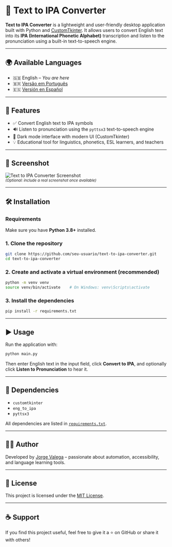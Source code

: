# 📘 Text to IPA Converter

**Text to IPA Converter** is a lightweight and user-friendly desktop application built with Python and [CustomTkinter](https://github.com/TomSchimansky/CustomTkinter). It allows users to convert English text into its **IPA (International Phonetic Alphabet)** transcription and listen to the pronunciation using a built-in text-to-speech engine.

---

## 🌍 Available Languages

- 🇬🇧 English – *You are here*
- 🇧🇷 [Versão em Português](https://github.com/seu-usuario/conversor-de-texto-para-ipa)
- 🇪🇸 [Versión en Español](https://github.com/seu-usuario/convertidor-de-texto-a-ipa)

---

## 🚀 Features

- ✅ Convert English text to IPA symbols
- 🔊 Listen to pronunciation using the `pyttsx3` text-to-speech engine
- 🎨 Dark mode interface with modern UI (CustomTkinter)
- 💡 Educational tool for linguistics, phonetics, ESL learners, and teachers

---

## 📸 Screenshot

![Text to IPA Converter Screenshot](https://your-screenshot-url.com)  
<sup>*(Optional: include a real screenshot once available)*</sup>

---

## 🛠️ Installation

### Requirements

Make sure you have **Python 3.8+** installed.

### 1. Clone the repository

```bash
git clone https://github.com/seu-usuario/text-to-ipa-converter.git
cd text-to-ipa-converter
```

### 2. Create and activate a virtual environment (recommended)

```bash
python -m venv venv
source venv/bin/activate    # On Windows: venv\Scripts\activate
```

### 3. Install the dependencies

```bash
pip install -r requirements.txt
```

---

## ▶️ Usage

Run the application with:

```bash
python main.py
```

Then enter English text in the input field, click **Convert to IPA**, and optionally click **Listen to Pronunciation** to hear it.

---

## 🧾 Dependencies

- `customtkinter`
- `eng_to_ipa`
- `pyttsx3`

All dependencies are listed in [`requirements.txt`](requirements.txt).

---

## 🧑‍💻 Author

Developed by [Jorge Valega](https://github.com/jorgevalega) – passionate about automation, accessibility, and language learning tools.

---

## 📄 License

This project is licensed under the [MIT License](LICENSE).

---

## ☕ Support

If you find this project useful, feel free to give it a ⭐️ on GitHub or share it with others!

